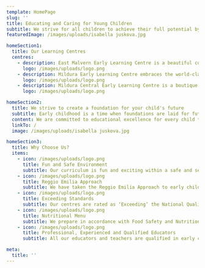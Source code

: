 ```yaml
---
template: HomePage
slug: ''
title: Educating and Caring for Young Children
subtitle: We strive for all children to achieve their full potential by offering the education, care and nurturing they need to grow and have a great start in life.
featuredImage: /images/uploads/isabella juskova.jpg

homeSection1:
  title: Our Learning Centres
  centres:
    - description: East Malvern Early Learning Centre is a beautiful cottage with lots of charm and character.
      logo: /images/uploads/logo.png
    - description: Mildura Early Learning Centre embraces the world-class educational approach, Reggio Emilia.
      logo: /images/uploads/logo.png
    - description: Mildura Central Early Learning Centre is a boutique centre located in the Mildura CBD area.
      logo: /images/uploads/logo.png

homeSection2:
  title: We strive to create a foundation for your child's future
  subtitle: Early childhood is a time when foundations are laid for future health, learning and wellbeing.
  content: We are committed to educational excellence for every child through the delivery of high quality early years curriculum.  Our pedagogy promotes school readiness and achievement of learning outcomes by applying our knowledge and experience of how children learn and play.
  linkTo: /
  image: /images/uploads/isabella juskova.jpg

homeSection3:
  title: Why Choose Us?
  items:
    - icon: /images/uploads/logo.png
      title: Fun and Safe Environment
      subtitle: Our curriculum is fun and exciting within a safe and secure environment.
    - icon: /images/uploads/logo.png
      title: Reggio Emilia Approach
      subtitle: We have taken the Reggio Emilia Approach to early childhood education and adapted it.
    - icon: /images/uploads/logo.png
      title: Exceeding Standards
      subtitle: Our centres are rated as ‘Exceeding’ the National Quality Standards.
    - icon: /images/uploads/logo.png
      title: Nutritional Menu
      subtitle: We prepare in accordance with Food Safety and Nutrition standards plus dietary, cultural and medical needs.
    - icon: /images/uploads/logo.png
      title: Professional, Experienced and Qualified Educators
      subtitle: All our educators and teachers are qualified in early childhood education and have considerable early learning experience.

meta:
  title: ''
---
```

